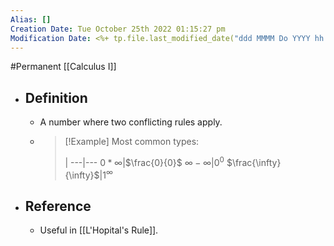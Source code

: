 ```yaml
---
Alias: []
Creation Date: Tue October 25th 2022 01:15:27 pm 
Modification Date: <%+ tp.file.last_modified_date("ddd MMMM Do YYYY hh:mm:ss a") %>
---
```

#Permanent [[Calculus I]]

- ## Definition
	- A number where two conflicting rules apply.
	- > [!Example]
	  > Most common types:
	  > 
	  >  | 
	  > ---|---
	  > $0*\infty$|$\frac{0}{0}$
	  > $\infty-\infty$|$0^0$
	  > $\frac{\infty}{\infty}$|$1^\infty$
- ## Reference
	- Useful in [[L'Hopital's Rule]].
